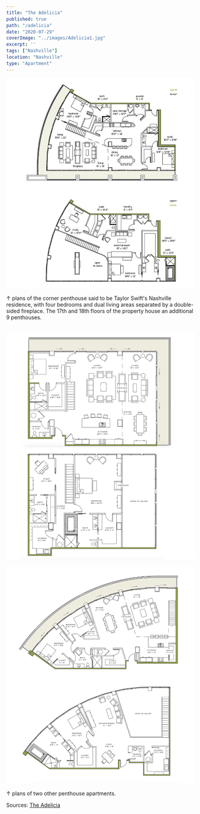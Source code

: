 ```yaml
---
title: "The Adelicia"
published: true
path: "/adelicia"
date: "2020-07-29"
coverImage: "../images/Adelicia1.jpg"
excerpt: ''
tags: ["Nashville"]
location: "Nashville"
type: "Apartment"
---
```


![penthouse1](../images/Adelicia1.jpg)

&#8593; plans of the corner penthouse said to be Taylor Swift's Nashville residence, with four bedrooms and dual living areas separated by a double-sided fireplace. The 17th and 18th floors of the property house an additional 9 penthouses. <br><br>

![penthouse1](../images/Adelicia2.jpg)

![penthouse1](../images/Adelicia3.jpg)

&#8593; plans of two other penthouse apartments.

Sources: [The Adelicia](http://theadelicia.com/)